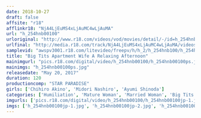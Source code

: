 ```yaml
---
date: 2018-10-27
draft: false
affsite: "r18"
afflinkr18: "NjA4LjEuMS4xLjAuMC4wLjAuMA"
url: "h_254hnb00100"
urloriginal: "http://www.r18.com/videos/vod/movies/detail/-/id=h_254hnb00100"
urlfinal: "http://media.r18.com/track/NjA4LjEuMS4xLjAuMC4wLjAuMA/videos/vod/movies/detail/-/id=h_254hnb00100"
samplevid: "awspv3001.r18.com/litevideo/freepv/h/h_2/h_254hnb100/h_254hnb100_dmb_w.mp4"
title: "Big Tits Apartment Wife A Relaxing Afternoon"
mainimgurl: "pics.r18.com/digital/video/h_254hnb00100/h_254hnb00100ps.jpg"
mainimgs: "h_254hnb00100ps.jpg"
releasedate: "May 20, 2017"
duration: 120
productioncomp: "STAR PARADISE"
girls: ['Chihiro Akino', 'Midori Nashiro', 'Ayumi Shinoda']
categories: ['Humiliation', 'Mature Woman', 'Married Woman', 'Big Tits', 'Hi-Def']
imgurls: ['pics.r18.com/digital/video/h_254hnb00100/h_254hnb00100jp-1.jpg', 'pics.r18.com/digital/video/h_254hnb00100/h_254hnb00100jp-2.jpg', 'pics.r18.com/digital/video/h_254hnb00100/h_254hnb00100jp-3.jpg', 'pics.r18.com/digital/video/h_254hnb00100/h_254hnb00100jp-4.jpg', 'pics.r18.com/digital/video/h_254hnb00100/h_254hnb00100jp-5.jpg', 'pics.r18.com/digital/video/h_254hnb00100/h_254hnb00100jp-6.jpg', 'pics.r18.com/digital/video/h_254hnb00100/h_254hnb00100jp-7.jpg', 'pics.r18.com/digital/video/h_254hnb00100/h_254hnb00100jp-8.jpg', 'pics.r18.com/digital/video/h_254hnb00100/h_254hnb00100jp-9.jpg', 'pics.r18.com/digital/video/h_254hnb00100/h_254hnb00100jp-10.jpg', 'pics.r18.com/digital/video/h_254hnb00100/h_254hnb00100jp-11.jpg', 'pics.r18.com/digital/video/h_254hnb00100/h_254hnb00100jp-12.jpg', 'pics.r18.com/digital/video/h_254hnb00100/h_254hnb00100jp-13.jpg', 'pics.r18.com/digital/video/h_254hnb00100/h_254hnb00100jp-14.jpg', 'pics.r18.com/digital/video/h_254hnb00100/h_254hnb00100jp-15.jpg', 'pics.r18.com/digital/video/h_254hnb00100/h_254hnb00100jp-16.jpg', 'pics.r18.com/digital/video/h_254hnb00100/h_254hnb00100jp-17.jpg', 'pics.r18.com/digital/video/h_254hnb00100/h_254hnb00100jp-18.jpg', 'pics.r18.com/digital/video/h_254hnb00100/h_254hnb00100jp-19.jpg', 'pics.r18.com/digital/video/h_254hnb00100/h_254hnb00100jp-20.jpg']
imgs: ['h_254hnb00100jp-1.jpg', 'h_254hnb00100jp-2.jpg', 'h_254hnb00100jp-3.jpg', 'h_254hnb00100jp-4.jpg', 'h_254hnb00100jp-5.jpg', 'h_254hnb00100jp-6.jpg', 'h_254hnb00100jp-7.jpg', 'h_254hnb00100jp-8.jpg', 'h_254hnb00100jp-9.jpg', 'h_254hnb00100jp-10.jpg', 'h_254hnb00100jp-11.jpg', 'h_254hnb00100jp-12.jpg', 'h_254hnb00100jp-13.jpg', 'h_254hnb00100jp-14.jpg', 'h_254hnb00100jp-15.jpg', 'h_254hnb00100jp-16.jpg', 'h_254hnb00100jp-17.jpg', 'h_254hnb00100jp-18.jpg', 'h_254hnb00100jp-19.jpg', 'h_254hnb00100jp-20.jpg']
---
```

